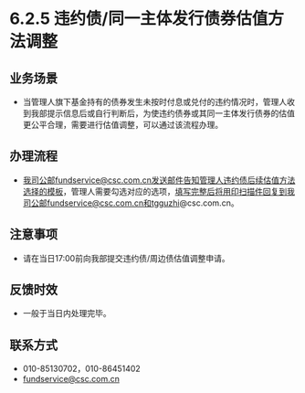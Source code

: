 # 6.2.5 违约债/同一主体发行债券估值方法调整
## <i class="hicon lb1"></i>业务场景
- 当管理人旗下基金持有的债券发生未按时付息或兑付的违约情况时，管理人收到我部提示信息后或自行判断后，为使违约债券或其同一主体发行债券的估值更公平合理，需要进行估值调整，可以通过该流程办理。

## <i class="hicon lb2"></i>办理流程
- 我司公邮fundservice@csc.com.cn发送邮件告知管理人违约债后续估值方法选择的模板，管理人需要勾选对应的选项，填写完整后将用印扫描件回复到我司公邮fundservice@csc.com.cn和tgguzhi@csc.com.cn。

## <i class="hicon lb3"></i>注意事项
- 请在当日17:00前向我部提交违约债/周边债估值调整申请。

## <i class="hicon lb4"></i>反馈时效
- 一般于当日内处理完毕。

## <i class="hicon lb5"></i>联系方式
- 010-85130702，010-86451402
- fundservice@csc.com.cn
